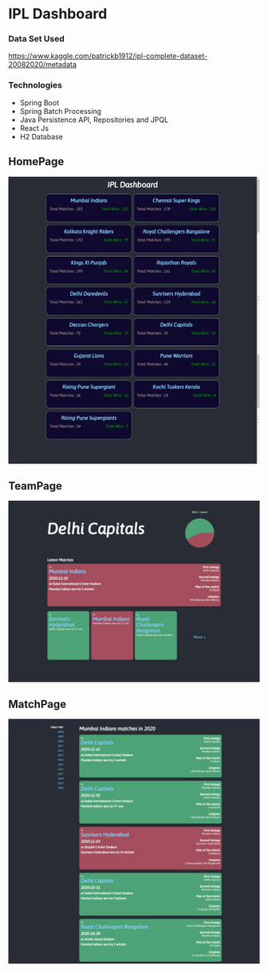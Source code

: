 # IPL Dashboard

### Data Set Used

https://www.kaggle.com/patrickb1912/ipl-complete-dataset-20082020/metadata

### Technologies

- Spring Boot
- Spring Batch Processing
- Java Persistence API, Repositories and JPQL
- React Js
- H2 Database

## HomePage

![](images/HomePage.png)

## TeamPage

![](images/TeamPage.png)

## MatchPage

![](images/MatchPage1.png)
